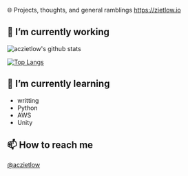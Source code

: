 
🌐 Projects, thoughts, and general ramblings https://zietlow.io 

## 🔭 I’m currently working 

![aczietlow's github stats](https://github-readme-stats.vercel.app/api?username=aczietlow&theme=dracula&show_icons=true)

[![Top Langs](https://github-readme-stats.vercel.app/api/top-langs/?username=aczietlow&theme=dracula)](https://github.com/aczietlow/github-readme-stats)

## 🌱 I’m currently learning 

* writting
* Python 
* AWS
* Unity

## 📫 How to reach me 

[@aczietlow](https://twitter.com/aczietlow)
